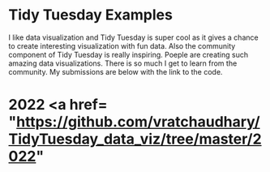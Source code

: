 # Tidy Tuesday Examples


I like data visualization and Tidy Tuesday is super cool as it gives a chance to create interesting visualization with fun data. Also the community component of Tidy Tuesday is really inspiring. Poeple are creating such amazing data visualizations. There is so much I get to learn from the community. My submissions are below with the link to the code.

# 2022 <a href= "https://github.com/vratchaudhary/TidyTuesday_data_viz/tree/master/2022" </a>
